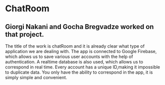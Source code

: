 # ChatRoom
Giorgi Nakani and Gocha Bregvadze worked on that project.
------------------------------------------------------------------

The title of the work is chatRoom and it is already clear what type of application we are dealing with.
The app is connected to Google Firebase, which allows us to save various user accounts with the help of
authentication. A realtime database is also used, which allows us to correspond in real time. Every 
account has a unique ID,making it impossible to duplicate data. You only have the ability to
correspond in the app, it is simply simple and convenient.
